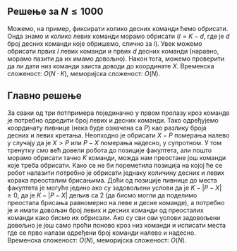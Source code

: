 ﻿## Решење за $N \leq 1000$
Можемо, на пример, фиксирати колико десних команди ћемо обрисати. Онда знамо и колико левих команди морамо обрисати ($l = K-d$, где је $d$ број десних команди које обришемо, слично за $l$). Увек можемо обрисати првих $l$ левих команди и првих $d$ десних команди (наравно, морамо пазити да их имамо довољно). Након тога, можемо проверити да ли дати низ команди заиста доводи до координате $X$. Временска сложеност: $O(N\cdot K)$, меморијска сложеност: $O(N)$.

## Главно решење
За сваки од три потпримера појединачно  у првом пролазу кроз команде је потребно одредити број левих и десних команди. Тако одређујемо координату пивнице (нека буде означена са $P$) као разлику броја десних и левих кретања. Неопходно је обрисати $X-P$ померања налево у случају да је $X>P$ или $P-X$ померања надесно, у  супротном. У том тренутку смо већ довели робота до позиције факултета, али пошто морамо обрисати тачно $K$ команди, можда нам преостане још команди које треба обрисати. Како се не би пореметила позиција на којој ће се робот налазити потребно је обрисати једнаку количину десних и левих корака преосталим брисањима.  Доћи од позиције пивнице до места факултета је могуће једино ако су задовољени услови да је $K-|P-X|\ge 0$,  да је $K-|P-X|$ дељив са $2$ (да бисмо могли да поделимо преостала брисања равномерно на леве и десне команде), а потребно је и имати довољан број левих и десних команди од преосталих команди како бисмо их обрисали. Ако су сви ови услови задовољени довољно је још само проћи поново кроз низ команди и исписати места где се прво налази одређени број команди налево и надесно. Временска сложеност: $O(N)$, меморијска сложеност: $O(N)$.
